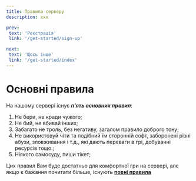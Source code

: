```yaml
---
title: Правила серверу
description: ххх

prev:
 text: 'Реєстрація'
 link: '/get-started/sign-up'

next:
 text: 'Щось інше'
 link: '/get-started/index'
---
```


# Основні правила
На нашому сервері існує ***п'ять основних правил***:
1. Не бери, не кради чужого;
2. Не бий, не вбивай інших;
3. Забагато не троль, без негативу, загалом правило доброго тону;
4. Не використовуй чіти та подібний їм сторонній софт, заборонені різні абузи, зловживання і т.д., які дають переваги в грі, добуванні ресурсів тощо.;
5. Ніякого самосуду, пиши тікет;

Цих правил Вам буде достатньо для комфортної гри на сервері, але якщо є бажання почитати більше, існують **[повні правила](https://docs.google.com/document/d/1ITGUmmTdzbdDD0wKwH1yvsLhY1boK9fC/edit#heading=h.gjdgxs)**